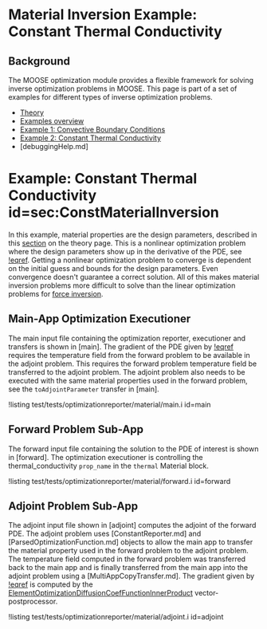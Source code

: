 # Material Inversion Example: Constant Thermal Conductivity

## Background

The MOOSE optimization module provides a flexible framework for solving inverse optimization problems in MOOSE.  This page is part of a set of examples for different types of inverse optimization problems.

- [Theory](theory/InvOptTheory.md)
- [Examples overview](examples/index.md)
- [Example 1: Convective Boundary Conditions](materialInv_ConvectiveBC.md)
- [Example 2: Constant Thermal Conductivity](materialInv_ConstK.md)
- [debuggingHelp.md]

# Example: Constant Thermal Conductivity id=sec:ConstMaterialInversion

In this example, material properties are the design parameters, described in this [section](theory/InvOptTheory.md#sec:material_inversion) on the theory page.  This is a nonlinear optimization problem where the design parameters show up in the derivative of the PDE, see [!eqref](theory/InvOptTheory.md#eq:kappaLambda).  Getting a nonlinear optimization problem to converge is dependent on the initial guess and bounds for the design parameters.  Even convergence doesn't guarantee a correct solution.  All of this makes material inversion problems more difficult to solve than the linear optimization problems for [force inversion](theory/InvOptTheory.md#sec:forceInv).

## Main-App Optimization Executioner

The main input file containing the optimization reporter, executioner and transfers is shown in [main].  The gradient of the PDE given by [!eqref](theory/InvOptTheory.md#eq:kappaLambda) requires the temperature field from the forward problem to be available in the adjoint problem.  This requires the forward problem temperature field be transferred to the adjoint problem.  The adjoint problem also needs to be executed with the same material properties used in the forward problem, see the `toAdjointParameter` transfer in [main].

!listing test/tests/optimizationreporter/material/main.i id=main

## Forward Problem Sub-App

The forward input file containing the solution to the PDE of interest is shown in [forward].  The optimization executioner is controlling the thermal_conductivity `prop_name` in the `thermal` Material block.  

!listing test/tests/optimizationreporter/material/forward.i id=forward

## Adjoint Problem Sub-App

The adjoint input file shown in [adjoint] computes the adjoint of the forward PDE.  The adjoint problem uses [ConstantReporter.md] and [ParsedOptimizationFunction.md] objects to allow the main app to transfer the material property used in the forward problem to the adjoint problem.  The temperature field computed in the forward problem was transferred back to the main app and is finally transferred from the main app into the adjoint problem using a [MultiAppCopyTransfer.md].  The gradient given by [!eqref](theory/InvOptTheory.md#eq:kappaLambda) is computed by the [ElementOptimizationDiffusionCoefFunctionInnerProduct](ElementOptimizationDiffusionCoefFunctionInnerProduct.md) vector-postprocessor.    

!listing test/tests/optimizationreporter/material/adjoint.i id=adjoint
